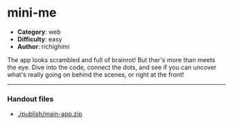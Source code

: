 mini-me
======================

- **Category**: web
- **Difficulty**: easy
- **Author**: richighimi

The app looks scrambled and full of brainrot! But ther's more than meets the eye. Dive into the code, connect the dots, and see if you can uncover what's really going on behind the scenes, or right at the front!

---

### Handout files

- [./publish/main-app.zip](./publish/main-app.zip)
